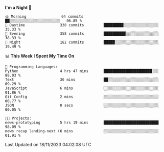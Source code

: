 <!--START_SECTION:waka-->
**I'm a Night 🦉** 

```text
🌞 Morning                64 commits          ██░░░░░░░░░░░░░░░░░░░░░░░   06.85 % 
🌆 Daytime                330 commits         █████████░░░░░░░░░░░░░░░░   35.33 % 
🌃 Evening                358 commits         ██████████░░░░░░░░░░░░░░░   38.33 % 
🌙 Night                  182 commits         █████░░░░░░░░░░░░░░░░░░░░   19.49 % 
```


📊 **This Week I Spent My Time On** 

```text
💬 Programming Languages: 
Python                   4 hrs 47 mins       ██████████████████████░░░   88.03 % 
Text                     30 mins             ██░░░░░░░░░░░░░░░░░░░░░░░   09.29 % 
JavaScript               6 mins              ░░░░░░░░░░░░░░░░░░░░░░░░░   01.86 % 
Git Config               2 mins              ░░░░░░░░░░░░░░░░░░░░░░░░░   00.77 % 
JSON                     0 secs              ░░░░░░░░░░░░░░░░░░░░░░░░░   00.05 % 

🐱‍💻 Projects: 
news-prototyping         5 hrs 19 mins       █████████████████████████   98.09 % 
news recap landing-next (6 mins              ░░░░░░░░░░░░░░░░░░░░░░░░░   01.91 % 
```


 Last Updated on 18/11/2023 04:02:08 UTC
<!--END_SECTION:waka-->
